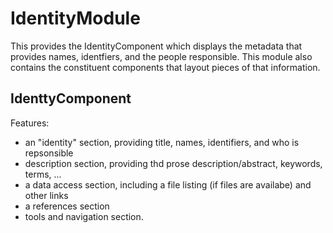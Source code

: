 # IdentityModule

This provides the IdentityComponent which displays the metadata that
provides names, identfiers, and the people responsible.  This module
also contains the constituent components that layout pieces of that
information.  

## IdenttyComponent

Features:
 * an "identity" section, providing title, names, identifiers, and who is repsonsible
 * description section, providing thd prose description/abstract, keywords, terms, ...
 * a data access section, including a file listing (if files are availabe) and other links
 * a references section
 * tools and navigation section.

